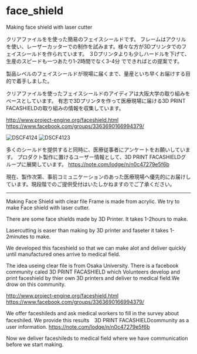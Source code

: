 # face_shield
Making face shield with laser cutter

クリアファイルをを使った簡易のフェイスシールドです。
フレームはアクリルを使い、レーザーカッターでの制作を試みます。様々な方が3Dプリンタでのフェイスシールドを作られています。
３Dプリンタよりも少しハードルを下げて、生産のスピードも一つあたり1-2時間でなく3-4分
でできればとの提案です。

製品レベルのフェイスシールドが現場に届くまで、量産といち早くお届けする目的で着手しました。

クリアファイルを使ったフェイスシールドのアイディアは大阪大学の取り組みをベースとしています。
有志で3Dプリンタを作って医療現場に届ける3D PRINT FACASHIELDの取り組みの情報を収集しています。

http://www.project-engine.org/faceshield.html
https://www.facebook.com/groups/3363690166994379/

![DSCF4124](https://user-images.githubusercontent.com/63788611/80191216-5b91aa00-8650-11ea-884e-03e345c944c9.jpg)
![DSCF4123](https://user-images.githubusercontent.com/63788611/80191761-233e9b80-8651-11ea-8b97-e21e9edfe7a4.jpg)


多くのシールドを提供すると同時に、医療従事者にアンケートをお願いしています。
プロダクト製作に置けるユーザー情報として、3D PRINT FACASHIELDグループに展開しています。
https://note.com/lodge/n/n0c47279e5f6b

現在、製作次第、事前コミュニケーションのあった医療現場へ優先的にお届けしています。現段階でのご提供受付はいたしかねますのでご了承ください。

-------------------------------------

Making Face Shield with clear file 
Frame is made from acrylic.
We try to make Face shield with laser cutter.

There are some face shields made by 3D Printer.
It takes 1-2hours to make.

Lasercutting is easer than making by 3D printer and faseter 
it takes 1-2minutes to make.

We developed this faceshield so that we can make alot and deliver quickly until manufactured ones arrive to medical field.

The idea useing clear file is from Osaka University.
There is a facebook community caled 3D PRINT FACASHIELD which Volunteers develop and print faceshield by thier own 3D printers and deliver to medical field.We drow on this community.

http://www.project-engine.org/faceshield.html
https://www.facebook.com/groups/3363690166994379/

We offer faceshileds and ask medical workers to fill in the survey about faceshiled.
We provide this results　3D PRINT FACASHIELDcommunity as a user information.
https://note.com/lodge/n/n0c47279e5f6b

Now we deliver faceshileds to medical field where we have communication before we start making.




